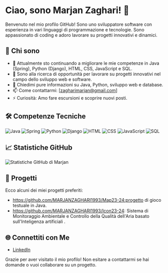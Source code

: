 # Ciao, sono Marjan Zaghari! 👋

Benvenuto nel mio profilo GitHub! Sono uno sviluppatore software con esperienza in vari linguaggi di programmazione e tecnologie. Sono appassionato di coding e adoro lavorare su progetti innovativi e dinamici.

## 🚀 Chi sono

- 🌱 Attualmente sto continuando a migliorare le mie competenze in Java (Spring), Python (Django), HTML, CSS, JavaScript e SQL.
- 🔭 Sono alla ricerca di opportunità per lavorare su progetti innovativi nel campo dello sviluppo web e software.
- 💬 Chiedimi pure informazioni su Java, Python, sviluppo web e database.
- 📫 Come contattarmi: [zagharimarjan@gmail.com]
- ⚡ Curiosità: Amo fare escursioni e scoprire nuovi posti.

## 🛠️ Competenze Tecniche

![Java](https://img.shields.io/badge/-Java-007396?style=flat&logo=java&logoColor=white)
![Spring](https://img.shields.io/badge/-Spring-6DB33F?style=flat&logo=spring&logoColor=white)
![Python](https://img.shields.io/badge/-Python-3776AB?style=flat&logo=python&logoColor=white)
![Django](https://img.shields.io/badge/-Django-092E20?style=flat&logo=django&logoColor=white)
![HTML](https://img.shields.io/badge/-HTML-E34F26?style=flat&logo=html5&logoColor=white)
![CSS](https://img.shields.io/badge/-CSS-1572B6?style=flat&logo=css3&logoColor=white)
![JavaScript](https://img.shields.io/badge/-JavaScript-F7DF1E?style=flat&logo=javascript&logoColor=black)
![SQL](https://img.shields.io/badge/-SQL-4479A1?style=flat&logo=postgresql&logoColor=white)

## 📈 Statistiche GitHub

![Statistiche GitHub di Marjan](https://github-readme-stats.vercel.app/api?username=MARJANZAGHARI1993&show_icons=true&theme=radical)

## 🌟 Progetti

Ecco alcuni dei miei progetti preferiti:

- https://github.com/MARJANZAGHARI1993/Map23-24:progetto di gioco testuale in Java.
- https://github.com/MARJANZAGHARI1993/Icon23-24: Sistema di Monitoraggio Ambientale e Controllo della Qualità
dell'Aria basato sull'Inteligenza artificiali .

## 🌐 Connettiti con Me

- [LinkedIn](https://www.linkedin.com/in/marjanzaghari/)

Grazie per aver visitato il mio profilo! Non esitare a contattarmi se hai domande o vuoi collaborare su un progetto.
